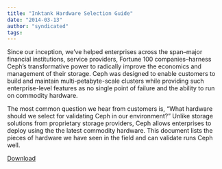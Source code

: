```yaml
---
title: "Inktank Hardware Selection Guide"
date: "2014-03-13"
author: "syndicated"
tags: 
---
```


Since our inception, we’ve helped enterprises across the span–major financial institutions, service providers, Fortune 100 companies–harness Ceph’s transformative power to radically improve the economics and management of their storage. Ceph was designed to enable customers to build and maintain multi-petabyte-scale clusters while providing such enterprise-level features as no single point of failure and the ability to run on commodity hardware.

The most common question we hear from customers is, “What hardware should we select for validating Ceph in our environment?” Unlike storage solutions from proprietary storage providers, Ceph allows enterprises to deploy using the the latest commodity hardware. This document lists the pieces of hardware we have seen in the field and can validate runs Ceph well.

[Download](http://info.inktank.com/hardware_selection_guide)

